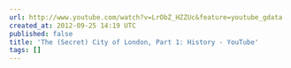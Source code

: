 ```yaml
---
url: http://www.youtube.com/watch?v=LrObZ_HZZUc&feature=youtube_gdata
created_at: 2012-09-25 14:19 UTC
published: false
title: 'The (Secret) City of London, Part 1: History - YouTube'
tags: []
---
```



